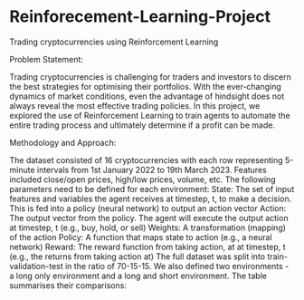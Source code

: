 # Reinforecement-Learning-Project
Trading cryptocurrencies using Reinforcement Learning

Problem Statement:

Trading cryptocurrencies is challenging for traders and investors to discern the best strategies for optimising their portfolios. With the ever-changing dynamics of market conditions, even the advantage of hindsight does not always reveal the most effective trading policies. In this project, we explored the use of Reinforcement Learning to train agents to automate the entire trading process and ultimately determine if a profit can be made.

Methodology and Approach:

The dataset consisted of 16 cryptocurrencies with each row representing 5-minute intervals from 1st January 2022 to 19th March 2023. Features included close/open prices, high/low prices, volume, etc. The following parameters need to be defined for each environment:
State: The set of input features and variables the agent receives at timestep, t, to make a decision. This is fed into a policy (neural network) to output an action vector
Action: The output vector from the policy. The agent will execute the output action at timestep, t (e.g., buy, hold, or sell)
Weights: A transformation (mapping) of the action
Policy: A function that maps state to action (e.g., a neural network)
Reward: The reward function from taking action, at at timestep, t (e.g., the returns from taking action at)
The full dataset was split into train-validation-test in the ratio of 70-15-15. We also defined two environments - a long only environment and a long and short environment. The table summarises their comparisons:

